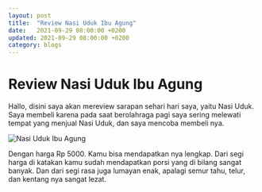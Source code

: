 ```yaml
---
layout: post
title:  "Review Nasi Uduk Ibu Agung"
date:   2021-09-29 08:00:00 +0200
updated: 2021-09-29 08:00:00 +0200
category: blogs
---
```


# Review Nasi Uduk Ibu Agung

Hallo, disini saya akan mereview sarapan sehari hari saya, yaitu Nasi Uduk.
Saya membeli karena pada saat berolahraga pagi saya sering melewati tempat yang menjual Nasi Uduk, dan saya mencoba membeli nya.

![Nasi Uduk Ibu Agung](https://bafybeihgbpuhdlrieamhkvmifrluqqj3k7ys44ulil5qqqtyqhzklfdcuu.ipfs.dweb.link)

Dengan harga Rp 5000. Kamu bisa mendapatkan nya lengkap.
Dari segi harga di katakan kamu sudah mendapatkan porsi yang di bilang sangat banyak.
Dan dari segi rasa juga lumayan enak, apalagi semur tahu, telur, dan kentang nya sangat lezat.
